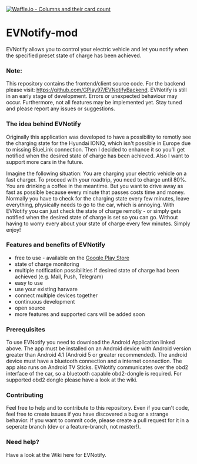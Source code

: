 [![Waffle.io - Columns and their card count](https://badge.waffle.io/GPlay97/EVNotify.png?columns=all)](https://waffle.io/GPlay97/EVNotify?utm_source=badge)
# EVNotify-mod
EVNotify allows you to control your electric vehicle and let you notify when the specified preset state of charge has been achieved.

### Note:
This repository contains the frontend/client source code. For the backend please visit: https://github.com/GPlay97/EVNotifyBackend.
EVNotify is still in an early stage of development. Errors or unexpected behaviour may occur. Furthermore, not all features may be implemented yet.
Stay tuned and please report any issues or suggestions.

### The idea behind EVNotify
Originally this application was developed to have a possibility to remotly see the charging state for the Hyundai IONIQ, which isn't possible in Europe due to missing BlueLink connection.
Then I decided to enhance it so you'll get notified when the desired state of charge has been achieved. Also I want to support more cars in the future.

Imagine the following situation:
You are charging your electric vehicle on a fast charger. To proceed with your roadtrip, you need to charge until 80%. You are drinking a coffee in the meantime. But you want to drive away as fast as possible because every minute that passes costs time and money. Normally you have to check for the charging state every few minutes, leave everything, physically needs to go to the car, which is annoying.
With EVNotify you can just check the state of charge remotly - or simply gets notified when the desired state of charge is set so you can go. Without having to worry every about your state of charge every few minutes. Simply enjoy!

### Features and benefits of EVNotify
- free to use - available on the [Google Play Store](https://play.google.com/store/apps/details?id=com.evnotify.app)
- state of charge monitoring
- multiple notification possibilities if desired state of charge had been achieved (e.g. Mail, Push, Telegram)
- easy to use
- use your existing harware
- connect multiple devices together
- continuous development
- open source
- more features and supported cars will be added soon

### Prerequisites
To use EVNotify you need to download the Android Application linked above. The app must be installed on an Android device with Android version greater than Android 4.1 (Android 5 or greater recommended). The android device must have a bluetooth connection and a internet connection. The app also runs on Android TV Sticks.
EVNotify communicates over the obd2 interface of the car, so a bluetooth capable obd2-dongle is required. For supported obd2 dongle please have a look at the wiki.

### Contributing
Feel free to help and to contribute to this repository. Even if you can't code, feel free to create issues if you have discovered a bug or a strange behavior. If you want to commit code, please create a pull request for it in a seperate branch (dev or a feature-branch, not master!).

### Need help?
Have a look at the Wiki here for EVNotify.
